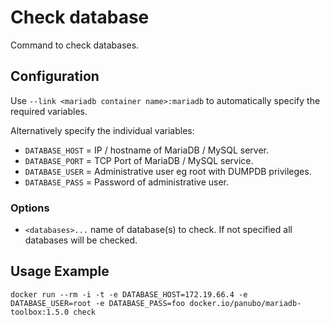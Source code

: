 # Check database

Command to check databases.

## Configuration

Use `--link <mariadb container name>:mariadb` to automatically specify the required variables.

Alternatively specify the individual variables:

- `DATABASE_HOST` = IP / hostname of MariaDB / MySQL server.
- `DATABASE_PORT` = TCP Port of MariaDB / MySQL service.
- `DATABASE_USER` = Administrative user eg root with DUMPDB privileges.
- `DATABASE_PASS` = Password of administrative user.

### Options

- `<databases>...` name of database(s) to check. If not specified all databases will be checked.

## Usage Example

```
docker run --rm -i -t -e DATABASE_HOST=172.19.66.4 -e DATABASE_USER=root -e DATABASE_PASS=foo docker.io/panubo/mariadb-toolbox:1.5.0 check
```
